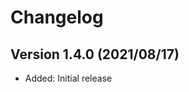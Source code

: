 Changelog
=========


Version 1.4.0 (2021/08/17)
--------------------------

* Added: Initial release
